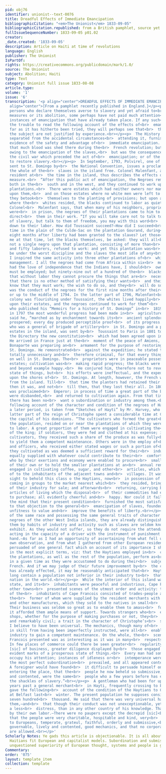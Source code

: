```yaml
---
pid: obj76
identifier: unionist--text-0076
title: Dreadful Effects of Immediate Emancipation
bibliographicCitation: "<em>The Unionist</em> 1833-09-05"
bibliographicCitation.republished: from a British pamphlet, source yet to be researched
fullIssueSequenceNumber: 1833-09-05 p01.02
creator: 
_date.created: '1833-09-05'
description: Article on Haiti at time of revolutions
language: English
publisher: The Unionist
IsPartOf: 
rights: https://creativecommons.org/publicdomain/mark/1.0/
source: The Unionist
subject: Abolition; Haiti
type: Text
category: Unionist full issue 1833-08-08
article.type: 
volume: '1'
issue: '6'
transcription: '<p align="center">DREADFUL EFFECTS OF IMMEDIATE EMANCIPATION</p><p
  align="center">[From a pamphlet recently published in England.}</p><p>  Of the many
  persons who declare themselves averse to slavery and yet afraid to<br>  join in
  measures or its abolition, some perhaps have not paid much attention<br>  to the
  instances of emancipation that have already taken place. If any such<br>  will take
  the trouble to read the following account of the effects of<br>  emancipation as
  far as it has hitherto been tried, they will perhaps see that<br>  their fears on
  the subject are not justified by experience.<br></p><p>  The History of Hayti when
  separated from the accidental circumstances<br>  attending it, furnishes irrefragable
  evidence of the safety and advantage of<br>  immediate emancipation. It is true
  that much blood was shed there during the<br>  French revolution; but this was not
  owing to the emancipation of the slaves,<br>  but was the consequence either of
  the civil war which preceded the act of<br>  emancipation; or of the atrocious attempt
  to restore slavery.<br></p><p>  In September, 1793, Polvirel, one of the Commissioners
  sent to St. Domingo by<br>  the National Convention, issues a proclamation declaring
  the whole of the<br>  slaves in the island free. Colonel Malenfant, a slave proprietor,
  resident at<br>  the time in the island, thus describes the effects of this sudden
  measure.<br>  “After this public act of emancipation, the Negroes remained quiet
  both in the<br>  south and in the west, and they continued to work upon all the
  plantations.<br>  There were estates which had neither owners nor managers resident
  upon them,<br>  and on those estates where no white men were left to direct them,
  they betook<br>  themselves to the planting of provisions; but upon all plantations
  where the<br>  whites resided, the blacks continued to labor as quietly as before.”
  Colonel<br>  Malenfant says, that when many of his neighbors, proprietors or managers,
  were<br>  in prison, the negroes of their plantations came to him to beg him to
  direct<br>  them in their work. “If you will take care not to talk to them of the<br>  restoration
  of slavery, but talk to them of freedom, you may with this word<br>  chain them
  down to their labor. How did Toussaint succeed?—How did I succeed<br>  before is
  time in the plain of the Culde-Sac on the plantation Gourand, during<br>  more than
  eight months after liberty had been granted to the slaves? Let those<br>  who knew
  me at that time, let the blacks themselves, be asked: they will all<br>  reply that
  not a single negro upon that plantation, consisting of more than<br>  four hundred
  and fifty laborers, refused to work: and yet this plantation was<br>  thought to
  be under the worst discipline and the slaves the most idle of any<br>  in the plain.
  I inspired the same activity into three other plantations of<br>  which I had the
  management. I all the negroes had come from Africa within six<br>  months, if they
  had the love of independence that the Indians have, I should<br>  own that force
  must be employed; but ninety-nine out of a hundred of the<br>  blacks are aware
  that without labor they cannot procure the things that are<br>  necessary for them;
  that there is no other method of satisfying their wants<br>  and their tastes. They
  know that they must work; the wish to do so, and they<br>  will do so.”<br></p><p>  Such
  was the conduct of the negroes for the first nine months after their<br>  liberation,
  or up to the middle of 1794. In the latter part of 1796, Malenfant<br>  says, “The
  colony was flourishing under Toussaint, the whites lived happily<br>  and in peace
  upon their estates, and the negroes continued to work for them”<br>  General Lecroix
  who published his “Memoirs for a history of St. Domingo” in<br>  1819, says that
  in 1797 the most wonderful progress had been made in<br>  agriculture. “The Colony,”
  said he, “marched as by enchantment towards its<br>  ancient splendor: cultivation
  prospered; every day produced perceptible proof<br>  of its progress.” General Vincent,
  who was a general of brigade of artillery<br>  in St. Domingo and a proprietor of
  estates in the island, was sent by<br>  Toussaint to Paris in 1801 to lay before
  the Directory the new constitution<br>  which had been agreed upon in St. Domingo.
  He arrived in France just at the<br>  moment of the peace of Amiens, and found that
  Bonaparte was preparing an<br>  armament for the purpose of restoring slavery in
  St. Domingo. He remonstrated<br>  against the expedition; he stated that it was
  totally unnecessary and<br>  therefore criminal, for that every thing was going
  on well in St. Domingo. The<br>  proprietors were in peaceable possessions of their
  estates; cultivation was<br>  making rapid progress; the blacks were industrious
  and beyond example happy.<br>  He conjured him, therefore not to reverse this beautiful
  state of things, but<br>  his efforts were ineffectual, and the expedition arrived
  upon the shores of<br>  St. Domingo. At length, however, the French were driven
  from the island. Till<br>  that time the planters had retained their property, and
  then it was, and not<br>  till then, that they lost their all. In 1804 Dessalines
  was proclaimed<br>  Emperor; in process of time a great part of the black troops
  were disbanded,<br>  and returned to cultivation again. From that time to this,
  there has been no<br>  want o subordination or industry among them.<br></p><p>  The
  following account of the character and condition of the negroes of Hayti,<br>  at
  a later period, is taken from “Sketches of Hayti” by Mr. Harvey, who during<br>  the
  latter part of the reign of Christophe spent a considerable time at Cape<br>  François
  the capital of his dominions. “The cultivators who formed the great<br>  mass of
  the population, resided on or near the plantations of which they were<br>  appointed
  to labor. A great proportion of them were engaged in cultivating the<br>  estates
  of the king; if soldiers, they were fed and clothed at his expense; if<br>  regular
  cultivators, they received such a share of the produce as was fully<br>  adequate
  to yield them a competent maintenance. Others were in the employ of<br>  the nobles
  and officers, who received either stated wages or such a portion of<br>  the article
  they cultivated as was deemed a sufficient reward for their<br>  industry, were
  equally supplied with whatever could contribute to their<br>  comfort. And those
  who by their exertions and economy were enabled to procure<br>  small spots of land
  of their own or to hold the smaller plantations at an<br>  annual rent, were diligently
  engaged in cultivating coffee, sugar, and other<br>  articles, which they disposed
  of to the inhabitants of the adjacent towns and<br>  villages. It was an interesting
  sight to behold this class o the Haytians, now<br>  in possession of their freedom,
  coming in groups to the market nearest which<br>  they resided, bringing the produce
  of their industry for sale; and afterwards<br>  returning, carrying back the necessary
  articles of living which the disposal<br>  of their commodities had enabled them
  to purchase; all evidently cheerful and<br>  happy. Nor could it fail to occur to
  the mind that their present condition<br>  furnished the most satisfactory answer
  to that objection to the general<br>  emancipation of slaves, founded on their alleged
  unfitness to value and<br>  improve the benefits of liberty.<br></p><p>  Though
  of the same race and possessing the same general traits of character as<br>  the
  negroes of the other West India islands, they are already distinguished<br>  from
  them by habits of industry and activity such as slaves are seldom known<br>  to
  exhibit. As they would not suffer, so they do not require the attendance of<br>  one
  acting in the capacity of a driver with the instrument of punishment in<br>  his
  hand.—As far as I had an opportunity of ascertaining from what fell under<br>  my
  own observation, and from what I gathered from other European residents, I<br>  am
  persuaded of one general fact which on account of its importance I shall<br>  state
  in the most explicit terms, viz: that the Haytians employed in<br>  cultivating
  the plantations, as well as the rest of the population, perform as<br>  much work
  in a given time as they were accustomed to do during their<br>  subjection to the
  French. And if we may judge of their future improvement by<br>  the change which
  has already effected, it may be reasonably anticipated that<br>  Hayti will ere
  long contain a population not inferior in their industry to<br>  that of any civilized
  nation in the world.<br></p><p>  While the interior of this island was in this improving
  state, and its<br>  inhabitants were peaceful and industrious, Cape Francois and
  other towns<br>  presented scenes of the utmost order and activity: the great majority
  of the<br>  inhabitants of Cape Francois consisted of trades-people and mechanics,
  the<br>  former of whom were supplied by the resident merchants with cloths, linens,<br>  silks
  and other manufactures, which they sold to the natives in small<br>  quantities.
  Their business was seldom so great as to enable them to amass<br>  fortunes, but
  it afforded them ample means of support. Towards strangers who<br>  entered their
  shops, whether for the purpose of making purchases or not, they<br>  were invariably
  and remarkably civil; a trait in the character of Christophe’s<br>  subjects which
  I believe to have been universal. The mechanics, though many of<br>  them were deficient
  in skill from having been imperfectly instructed, were all<br>  enabled by their
  industry to gain a competent maintenance. On the whole, the<br>  scene which Cape
  Francois presented was as interesting as it was in many<br>  respects surprising.
  In few places of commerce could there be seen greater<br>  regularity in the despatch
  [sic] of business, greater diligence displayed by<br>  those engaged in it, or more
  evident marks of a prosperous state of things.<br>  Every man had some calling to
  occupy his attention; instances of idleness or<br>  intemperance were of rare occurrence,
  the most perfect subordination<br>  prevailed, and all appeared contented and happy.
  A foreigner would have found<br>  it difficult to persuade himself on his first
  entering the place, that the<br>  people he now beheld so submissive, industrious
  and contented, were the same<br>  people who a few years before has escaped from
  the shackles of slavery.”<br></p><p>  A gentleman who had been for upwards of twenty
  years past a general merchant<br>  in Hayti, frequently crossing to Europe and America,
  gave the following<br>  account of the condition of the Haytians to Capt. Stuart
  at Belfast last<br>  winter. The present population he supposes consists of at least
  seven hundred<br>  thousand. He said that there was very universal happiness amongst
  them,—and<br>  that though their conduct was not unexceptionable, yet there was
  a less<br>  distress, than in any other country of his knowledge. That they obtained<br>  abundance
  by their own labor.—There were no paupers except the decrepid [sic]<br>  and aged:
  that the people were very charitable, hospitable and kind, very<br>  respectful
  to Europeans, temperate, grateul, faithful, orderly and submissive,<br>  easily
  governable, lively and contented, good mechanics, and that no corporal<br>  punishments
  are allowed.<br></p>'
Scholarly Notes: Ye gads this article is objectionable. It is all about how much the
  Haitians fit European and capitalist models. Subordination and submission, and the
  unquestioned superiority of European thought, systems and people is grating.
Commentary: 
order: '075'
layout: template_item
collection: template
---
```


